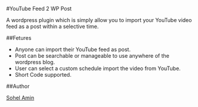 #YouTube Feed 2 WP Post

A wordpress plugin which is simply allow you to import your YouTube video feed as a post within a selective time.

##Fetures

 - Anyone can import their YouTube feed as post.
 - Post can be searchable or manageable to use anywhere of the wordpress blog.
 - User can select a custom schedule import the video from YouTube.
 - Short Code supported.

##Author

<a href="http://www.sohelamin.com">Sohel Amin</a>
